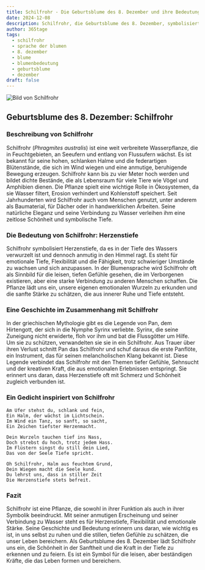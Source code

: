 ```yaml
---
title: Schilfrohr - Die Geburtsblume des 8. Dezember und ihre Bedeutung
date: 2024-12-08
description: Schilfrohr, die Geburtsblume des 8. Dezember, symbolisiert Herzenstiefe. Erfahre mehr über ihre Geschichte, Bedeutung und Symbolik in der Sprache der Blumen.
author: 365tage
tags:
  - schilfrohr
  - sprache der blumen
  - 8. dezember
  - blume
  - blumenbedeutung
  - geburtsblume
  - dezember
draft: false
---
```


![Bild von Schilfrohr](https://cdn.pixabay.com/photo/2023/04/13/07/23/reed-7921907_640.jpg#center)


## Geburtsblume des 8. Dezember: Schilfrohr

### Beschreibung von Schilfrohr

Schilfrohr (_Phragmites australis_) ist eine weit verbreitete Wasserpflanze, die in Feuchtgebieten, an Seeufern und entlang von Flussufern wächst. Es ist bekannt für seine hohen, schlanken Halme und die federartigen Blütenstände, die sich im Wind wiegen und eine anmutige, beruhigende Bewegung erzeugen. Schilfrohr kann bis zu vier Meter hoch werden und bildet dichte Bestände, die als Lebensraum für viele Tiere wie Vögel und Amphibien dienen. Die Pflanze spielt eine wichtige Rolle in Ökosystemen, da sie Wasser filtert, Erosion verhindert und Kohlenstoff speichert. Seit Jahrhunderten wird Schilfrohr auch vom Menschen genutzt, unter anderem als Baumaterial, für Dächer oder in handwerklichen Arbeiten. Seine natürliche Eleganz und seine Verbindung zu Wasser verleihen ihm eine zeitlose Schönheit und symbolische Tiefe.

### Die Bedeutung von Schilfrohr: Herzenstiefe

Schilfrohr symbolisiert Herzenstiefe, da es in der Tiefe des Wassers verwurzelt ist und dennoch anmutig in den Himmel ragt. Es steht für emotionale Tiefe, Flexibilität und die Fähigkeit, trotz schwieriger Umstände zu wachsen und sich anzupassen. In der Blumensprache wird Schilfrohr oft als Sinnbild für die leisen, tiefen Gefühle gesehen, die im Verborgenen existieren, aber eine starke Verbindung zu anderen Menschen schaffen. Die Pflanze lädt uns ein, unsere eigenen emotionalen Wurzeln zu erkunden und die sanfte Stärke zu schätzen, die aus innerer Ruhe und Tiefe entsteht.

### Eine Geschichte im Zusammenhang mit Schilfrohr

In der griechischen Mythologie gibt es die Legende von Pan, dem Hirtengott, der sich in die Nymphe Syrinx verliebte. Syrinx, die seine Zuneigung nicht erwiderte, floh vor ihm und bat die Flussgötter um Hilfe. Um sie zu schützen, verwandelten sie sie in ein Schilfrohr. Aus Trauer über ihren Verlust schnitt Pan das Schilfrohr und schuf daraus die erste Panflöte, ein Instrument, das für seinen melancholischen Klang bekannt ist. Diese Legende verbindet das Schilfrohr mit den Themen tiefer Gefühle, Sehnsucht und der kreativen Kraft, die aus emotionalen Erlebnissen entspringt. Sie erinnert uns daran, dass Herzenstiefe oft mit Schmerz und Schönheit zugleich verbunden ist.

### Ein Gedicht inspiriert von Schilfrohr

```
Am Ufer stehst du, schlank und fein,
Ein Halm, der wächst im Lichtschein.
Im Wind ein Tanz, so sanft, so sacht,
Ein Zeichen tiefster Herzenmacht.

Dein Wurzeln tauchen tief ins Nass,
Doch strebst du hoch, trotz jedem Hass.
Im Flüstern singst du still dein Lied,
Das von der Seele Tiefe spricht.

Oh Schilfrohr, Halm aus feuchtem Grund,
Dein Wiegen macht die Seele kund.
Du lehrst uns, dass in stiller Zeit
Die Herzenstiefe stets befreit.
```

### Fazit

Schilfrohr ist eine Pflanze, die sowohl in ihrer Funktion als auch in ihrer Symbolik beeindruckt. Mit seiner anmutigen Erscheinung und seiner Verbindung zu Wasser steht es für Herzenstiefe, Flexibilität und emotionale Stärke. Seine Geschichte und Bedeutung erinnern uns daran, wie wichtig es ist, in uns selbst zu ruhen und die stillen, tiefen Gefühle zu schätzen, die unser Leben bereichern. Als Geburtsblume des 8. Dezember lädt Schilfrohr uns ein, die Schönheit in der Sanftheit und die Kraft in der Tiefe zu erkennen und zu feiern. Es ist ein Symbol für die leisen, aber beständigen Kräfte, die das Leben formen und bereichern.